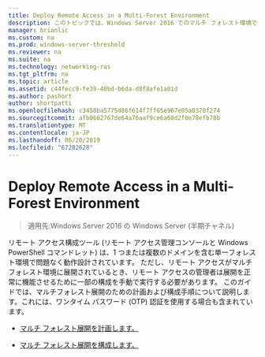 ```yaml
---
title: Deploy Remote Access in a Multi-Forest Environment
description: このトピックでは、Windows Server 2016 でのマルチ フォレスト環境でのリモート アクセスの展開ガイドの一部です。
manager: brianlic
ms.custom: na
ms.prod: windows-server-threshold
ms.reviewer: na
ms.suite: na
ms.technology: networking-ras
ms.tgt_pltfrm: na
ms.topic: article
ms.assetid: c44fecc9-fe39-40bd-b6da-d8f8afe1a01d
ms.author: pashort
author: shortpatti
ms.openlocfilehash: c3458ba5775d86f614f7ff65e967e05a0378f274
ms.sourcegitcommit: afb0602767de64a76aaf9ce6a60d2f0e78efb78b
ms.translationtype: MT
ms.contentlocale: ja-JP
ms.lasthandoff: 06/20/2019
ms.locfileid: "67282628"
---
```

# <a name="deploy-remote-access-in-a-multi-forest-environment"></a>Deploy Remote Access in a Multi-Forest Environment

>適用先:Windows Server 2016 の Windows Server (半期チャネル)

リモート アクセス構成ツール (リモート アクセス管理コンソールと Windows PowerShell コマンドレット) は、1 つまたは複数のドメインを含む単一フォレスト環境で問題なく動作設計されています。 ただし、リモート アクセスがマルチフォレスト環境に展開されているとき、リモート アクセスの管理者は展開を正常に機能させるために一部の構成を手動で実行する必要があります。 このガイドでは、マルチフォレスト展開のための計画および構成手順について説明します。これには、ワンタイム パスワード (OTP) 認証を使用する場合も含まれています。  
  
-   [マルチ フォレスト展開を計画します。](Plan-a-Multi-Forest-Deployment.md)  
  
-   [マルチ フォレスト展開を構成します。](Configure-a-Multi-Forest-Deployment.md)  
  


